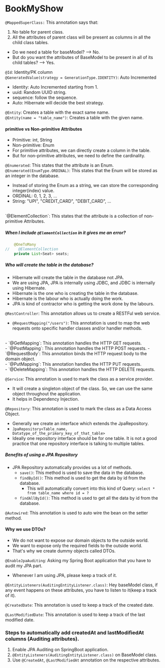 # BookMyShow

`@MappedSuperClass:` This annotation says that:
1. No table for parent class.
2. All the attributes of parent class will be present as columns in all the child class tables.

- Do we need a table for baseModel? --> No.
- But do you want the attributes of BaseModel to be present in all of its child tables? --> Yes.

`@Id`: Identity/PK column
<br>
`@GeneratedValue(strategy = GenerationType.IDENTITY)`: Auto Incremented
- Identity: Auto Incremented starting from 1.
- uuid: Random UUID string.
- sequence: follow the sequence.
- Auto: Hibernate will decide the best strategy.

`@Entity`: Creates a table with the exact same name.
<br>
`@Entity(name = "table_name")`: Creates a table with the given name.

#### primitive vs Non-primitive Attributes
- Primitive: int, String
- Non-primitive: Enum
- For primitive attributes, we can directly create a column in the table.
- But for non-primitive attributes, we need to define the cardinality.

`@Enumerated`: This states that the attribute is an Enum.
<br>
`@Enumerated(EnumType.ORDINAL)`: This states that the Enum will be stored as an integer in the database.
- Instead of storing the Enum as a string, we can store the corresponding integer(index) value.
- ORDINAL: 0, 1, 2, 3, ...
- String: "UPI", "CREDIT_CARD", "DEBIT_CARD", ...
<br>
`@ElementCollection`: This states that the attribute is a collection of non-primitive Attributes.

##### When I include `@ElementCollection` in it gives me an error?
```java
    @OneToMany
//    @ElementCollection
    private List<Seat> seats;
```

##### Who will create the table in the database?
- Hibernate will create the table in the database not JPA.
- We are using JPA, JPA is internally using JDBC, and JDBC is internally using Hibernate.
- Hibernate is the one who is creating the table in the database.
- Hibernate is the labour who is actually doing the work.
- JPA is kind of contractor who is getting the work done by the labours.

`@RestController`: This annotation allows us to create a RESTFul web service.
<br>
- `@RequestMapping("/users")`: This annotation is used to map the web requests onto specific handler classes and/or handler methods.
<br>
- `@GetMapping`: This annotation handles the HTTP GET requests.
<br>
- `@PostMapping`: This annotation handles the HTTP POST requests.
  - `@RequestBody`: This annotation binds the HTTP request body to the domain object.
  <br>
- `@PutMapping`: This annotation handles the HTTP PUT requests.
<br>
- `@DeleteMapping`: This annotation handles the HTTP DELETE requests.

`@Service`: This annotation is used to mark the class as a service provider.
- It will create a singleton object of the class. So, we can use the same object throughout the application.
- It helps in Dependency Injection.

`@Repository`: This annotation is used to mark the class as a Data Access Object.
- Generally we create an interface which extends  the JpaRepository.
- `JpaRepository<Table_name, Datatype_of_the_primary_key_of_that_table>`
- Ideally one repository interface should be for one table. It is not a good practice that one repository interface is talking to multiple tables.

##### Benefits of using a JPA Repository
- JPA Repository automatically provides us a lot of methods.
  - `save()`: This method is used to save the data in the database.
  - `findById()`: This method is used to get the data by id from the database.
      - This will automatically convert into this kind of Query: `select * from table_name where id = ?`
  - `findAllById()`: This method is used to get all the data by id from the database.

`@Autowired`: This annotation is used to auto wire the bean on the setter method.

#### Why we use DTOs?
- We do not want to expose our domain objects to the outside world.
- We want to expose only the required fields to the outside world.
- That's why we create dummy objects called DTOs.

`@EnableJpaAuditing`: Asking my Spring Boot application that you have to audit my JPA part.
- Whenever I am using JPA, please keep a track of it.

`@EntityListeners(AuditingEntityListener.class)`: Hey baseModel class, if any event happens on these attributes, you have to listen to it(keep a track of it).

`@CreatedDate`: This annotation is used to keep a track of the created date.

`@LastModifiedDate`: This annotation is used to keep a track of the last modified date.

### Steps to automatically add createdAt and lastModifiedAt columns (Auditing attributes).
1. Enable JPA Auditing on SpringBoot application.
2. `@EntityListeners(AuditingEntityListener.class)` on BaseModel class.
3. Use `@CreatedAt`, `@LastModifiedAt` annotation on the respective attributes.